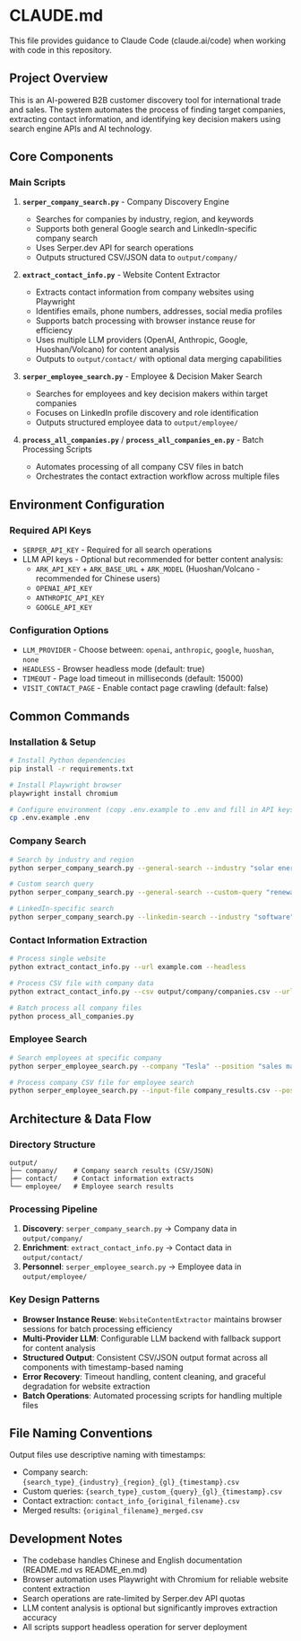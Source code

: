 # CLAUDE.md

This file provides guidance to Claude Code (claude.ai/code) when working with code in this repository.

## Project Overview

This is an AI-powered B2B customer discovery tool for international trade and sales. The system automates the process of finding target companies, extracting contact information, and identifying key decision makers using search engine APIs and AI technology.

## Core Components

### Main Scripts

1. **`serper_company_search.py`** - Company Discovery Engine
   - Searches for companies by industry, region, and keywords
   - Supports both general Google search and LinkedIn-specific company search
   - Uses Serper.dev API for search operations
   - Outputs structured CSV/JSON data to `output/company/`

2. **`extract_contact_info.py`** - Website Content Extractor  
   - Extracts contact information from company websites using Playwright
   - Identifies emails, phone numbers, addresses, social media profiles
   - Supports batch processing with browser instance reuse for efficiency
   - Uses multiple LLM providers (OpenAI, Anthropic, Google, Huoshan/Volcano) for content analysis
   - Outputs to `output/contact/` with optional data merging capabilities

3. **`serper_employee_search.py`** - Employee & Decision Maker Search
   - Searches for employees and key decision makers within target companies
   - Focuses on LinkedIn profile discovery and role identification
   - Outputs structured employee data to `output/employee/`

4. **`process_all_companies.py`** / **`process_all_companies_en.py`** - Batch Processing Scripts
   - Automates processing of all company CSV files in batch
   - Orchestrates the contact extraction workflow across multiple files

## Environment Configuration

### Required API Keys
- `SERPER_API_KEY` - Required for all search operations
- LLM API keys - Optional but recommended for better content analysis:
  - `ARK_API_KEY` + `ARK_BASE_URL` + `ARK_MODEL` (Huoshan/Volcano - recommended for Chinese users)
  - `OPENAI_API_KEY` 
  - `ANTHROPIC_API_KEY`
  - `GOOGLE_API_KEY`

### Configuration Options
- `LLM_PROVIDER` - Choose between: `openai`, `anthropic`, `google`, `huoshan`, `none`
- `HEADLESS` - Browser headless mode (default: true)
- `TIMEOUT` - Page load timeout in milliseconds (default: 15000)
- `VISIT_CONTACT_PAGE` - Enable contact page crawling (default: false)

## Common Commands

### Installation & Setup
```bash
# Install Python dependencies
pip install -r requirements.txt

# Install Playwright browser
playwright install chromium

# Configure environment (copy .env.example to .env and fill in API keys)
cp .env.example .env
```

### Company Search
```bash
# Search by industry and region
python serper_company_search.py --general-search --industry "solar energy" --region "California" --gl "us"

# Custom search query
python serper_company_search.py --general-search --custom-query "renewable energy companies Texas" --gl "us"

# LinkedIn-specific search
python serper_company_search.py --linkedin-search --industry "software" --region "San Francisco"
```

### Contact Information Extraction
```bash
# Process single website
python extract_contact_info.py --url example.com --headless

# Process CSV file with company data
python extract_contact_info.py --csv output/company/companies.csv --url-column Domain --merge-results

# Batch process all company files
python process_all_companies.py
```

### Employee Search
```bash
# Search employees at specific company
python serper_employee_search.py --company "Tesla" --position "sales manager" --location "California"

# Process company CSV file for employee search
python serper_employee_search.py --input-file company_results.csv --position "CEO"
```

## Architecture & Data Flow

### Directory Structure
```
output/
├── company/    # Company search results (CSV/JSON)
├── contact/    # Contact information extracts
└── employee/   # Employee search results
```

### Processing Pipeline
1. **Discovery**: `serper_company_search.py` → Company data in `output/company/`
2. **Enrichment**: `extract_contact_info.py` → Contact data in `output/contact/`  
3. **Personnel**: `serper_employee_search.py` → Employee data in `output/employee/`

### Key Design Patterns
- **Browser Instance Reuse**: `WebsiteContentExtractor` maintains browser sessions for batch processing efficiency
- **Multi-Provider LLM**: Configurable LLM backend with fallback support for content analysis
- **Structured Output**: Consistent CSV/JSON output format across all components with timestamp-based naming
- **Error Recovery**: Timeout handling, content cleaning, and graceful degradation for website extraction
- **Batch Operations**: Automated processing scripts for handling multiple files

## File Naming Conventions

Output files use descriptive naming with timestamps:
- Company search: `{search_type}_{industry}_{region}_{gl}_{timestamp}.csv`
- Custom queries: `{search_type}_custom_{query}_{gl}_{timestamp}.csv`
- Contact extraction: `contact_info_{original_filename}.csv`
- Merged results: `{original_filename}_merged.csv`

## Development Notes

- The codebase handles Chinese and English documentation (README.md vs README_en.md)
- Browser automation uses Playwright with Chromium for reliable website content extraction
- Search operations are rate-limited by Serper.dev API quotas
- LLM content analysis is optional but significantly improves extraction accuracy
- All scripts support headless operation for server deployment